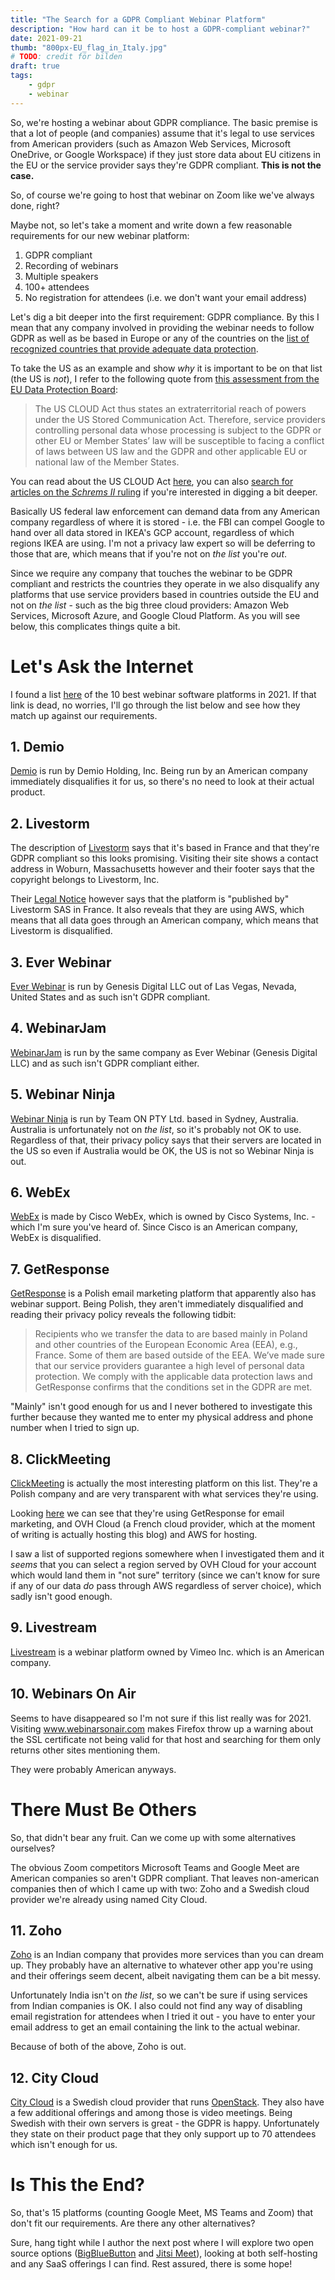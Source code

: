 ```yaml
---
title: "The Search for a GDPR Compliant Webinar Platform"
description: "How hard can it be to host a GDPR-compliant webinar?"
date: 2021-09-21
thumb: "800px-EU_flag_in_Italy.jpg"
# TODO: credit för bilden
draft: true
tags: 
    - gdpr
    - webinar
---
```

So, we're hosting a webinar about GDPR compliance. The basic premise is that a lot of people (and companies) assume that
it's legal to use services from American providers (such as Amazon Web Services, Microsoft OneDrive, or
Google Workspace) if they just store data about EU citizens in the EU or the service provider says they're
GDPR compliant. **This is not the case.**

So, of course we're going to host that webinar on Zoom like we've always done, right?

Maybe not, so let's take a moment and write down a few reasonable requirements for our new webinar platform:

1. GDPR compliant
2. Recording of webinars
3. Multiple speakers
4. 100+ attendees
5. No registration for attendees (i.e. we don't want your email address)

Let's dig a bit deeper into the first requirement: GDPR compliance. By this I mean that any company involved in providing
the webinar needs to follow GDPR as well as be based in Europe or any of the countries on the
[list of recognized countries that provide adequate data protection](
https://ec.europa.eu/info/law/law-topic/data-protection/international-dimension-data-protection/adequacy-decisions_en).

To take the US as an example and show _why_ it is important to be on that list (the US is _not_), I refer to the following
quote from [this assessment from the EU Data Protection Board](
https://edpb.europa.eu/sites/default/files/files/file2/edpb_edps_joint_response_us_cloudact_annex.pdf):

> The US CLOUD Act thus states an extraterritorial reach of powers under the US Stored
Communication  Act.  Therefore,  service  providers  controlling  personal  data  whose  processing  is
subject to the GDPR or other EU or Member States’ law will be susceptible to facing a conflict of
laws between US law and the GDPR and other applicable EU or national law of the Member States.

You can read about the US CLOUD Act [here](https://en.wikipedia.org/wiki/CLOUD_Act), you can also [search for articles
on the _Schrems II_ ruling](https://www.qwant.com/?q=schrems+II+GDPR&t=web) if you're interested in digging a bit deeper.

Basically US federal law enforcement can demand data from any American company regardless of where it is stored - i.e.
the FBI can compel Google to hand over all data stored in IKEA's GCP account, regardless of which regions IKEA are
using. I'm not a privacy law expert so will be deferring to those that are, which means that if you're not on _the list_
you're _out_.

Since we require any company that touches the webinar to be GDPR compliant and restricts the countries they operate in
we also disqualify any platforms that use service providers based in countries outside the EU and not on _the list_ -
such as the big three cloud providers: Amazon Web Services, Microsoft Azure, and Google Cloud Platform. As you will see
below, this complicates things quite a bit.

# Let's Ask the Internet
I found a list [here](https://www.ventureharbour.com/webinar-software-10-best-webinar-platforms-compared/) of the 10 best
webinar software platforms in 2021. If that link is dead, no worries, I'll go through the list below and see how they 
match up against our requirements.

## 1. Demio
[Demio](https://www.demio.com) is run by Demio Holding, Inc. Being run by an American company immediately disqualifies
it for us, so there's no need to look at their actual product.

## 2. Livestorm
The description of [Livestorm](https://livestorm.co) says that it's based in France and that they're GDPR compliant so
this looks promising. Visiting their site shows a contact address in Woburn, Massachusetts however and their footer says
that the copyright belongs to Livestorm, Inc.

Their [Legal Notice](https://livestorm.co/legal-notice) however says that the platform is "published by" Livestorm SAS
in France. It also reveals that they are using AWS, which means that all data goes through an American company,
which means that Livestorm is disqualified.

## 3. Ever Webinar
[Ever Webinar](https://www.everwebinar.com) is run by Genesis Digital LLC out of Las Vegas, Nevada, United States and
as such isn't GDPR compliant.

## 4. WebinarJam
[WebinarJam](https://www.webinarjam.com) is run by the same company as Ever Webinar (Genesis Digital LLC) and as such
isn't GDPR compliant either.

## 5. Webinar Ninja
[Webinar Ninja](https://webinarninja.com) is run by Team ON PTY Ltd. based in Sydney, Australia. Australia is
unfortunately not on _the list_, so it's probably not OK to use. Regardless of that, their privacy policy says that
their servers are located in the US so even if Australia would be OK, the US is not so Webinar Ninja is out.

## 6. WebEx
[WebEx](https://www.webex.com) is made by Cisco WebEx, which is owned by Cisco Systems, Inc. - which I'm sure you've
heard of. Since Cisco is an American company, WebEx is disqualified.

## 7. GetResponse
[GetResponse](https://www.getresponse.com) is a Polish email marketing platform that apparently also has webinar support.
Being Polish, they aren't immediately disqualified and reading their privacy policy reveals the following tidbit:

> Recipients who we transfer the data to are based mainly in Poland and other countries of the European Economic Area
> (EEA), e.g., France. Some of them are based outside of the EEA. We’ve made sure that our service providers guarantee a
> high level of personal data protection. We comply with the applicable data protection laws and GetResponse confirms
> that the conditions set in the GDPR are met. 

"Mainly" isn't good enough for us and I never bothered to investigate this further because they wanted me to enter my
physical address and phone number when I tried to sign up.

## 8. ClickMeeting
[ClickMeeting](https://clickmeeting.com) is actually the most interesting platform on this list. They're a Polish company
and are very transparent with what services they're using.

Looking [here](https://knowledge.clickmeeting.com/uploads/2020/06/2020.09.Sub-contractros_list_EN.pdf) we can see that
they're using GetResponse for email marketing, and OVH Cloud (a French cloud provider, which at the moment of writing is
actually hosting this blog) and AWS for hosting. 

I saw a list of supported regions somewhere when I investigated them and it *seems* that you can select a region served
by OVH Cloud for your account which would land them in "not sure" territory (since we can't know for sure if any of our
data _do_ pass through AWS regardless of server choice), which sadly isn't good enough.

## 9. Livestream
[Livestream](https://livestream.com) is a webinar platform owned by Vimeo Inc. which is an American company.

## 10. Webinars On Air
Seems to have disappeared so I'm not sure if this list really was for 2021. Visiting www.webinarsonair.com makes Firefox
throw up a warning about the SSL certificate not being valid for that host and searching for them only returns other
sites mentioning them.

They were probably American anyways.

# There Must Be Others
So, that didn't bear any fruit. Can we come up with some alternatives ourselves?

The obvious Zoom competitors Microsoft Teams and Google Meet are American companies so aren't GDPR compliant. That
leaves non-american companies then of which I came up with two: Zoho and a Swedish cloud provider we're already using
named City Cloud.

## 11. Zoho
[Zoho](https://www.zoho.com) is an Indian company that provides more services than you can dream up. They probably have
an alternative to whatever other app you're using and their offerings seem decent, albeit navigating them can be a bit
messy.

Unfortunately India isn't on _the list_, so we can't be sure if using services from Indian companies is OK. I also
could not find any way of disabling email registration for attendees when I tried it out - you have to enter your email
address to get an email containing the link to the actual webinar.

Because of both of the above, Zoho is out.

## 12. City Cloud
[City Cloud](https://citycloud.se) is a Swedish cloud provider that runs [OpenStack](https://www.openstack.org/). They
also have a few additional offerings and among those is video meetings. Being Swedish with their own servers is great -
the GDPR is happy. Unfortunately they state on their product page that they only support up to 70 attendees which isn't
enough for us.

# Is This the End?
So, that's 15 platforms (counting Google Meet, MS Teams and Zoom) that don't fit our requirements. Are there any other
alternatives?

Sure, hang tight while I author the next post where I will explore two open source options ([BigBlueButton](
https://bigbluebutton.org/) and [Jitsi Meet](https://meet.jit.si/)), looking at both self-hosting and any SaaS offerings
I can find. Rest assured, there is some hope!